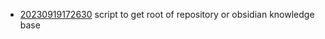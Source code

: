 - [20230919172630](/zet/20230919172630/README.md) script to get root of repository or obsidian knowledge base
